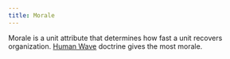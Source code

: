 ```yaml
---
title: Morale
---
```

 Morale is a unit attribute that determines how fast a unit recovers organization. [Human Wave](/wiki/Human_Wave "Human Wave") doctrine gives the most morale.